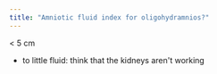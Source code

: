 ```yaml
---
title: "Amniotic fluid index for oligohydramnios?"
---
```

&lt; 5 cm

- to little fluid: think that the kidneys aren't working

